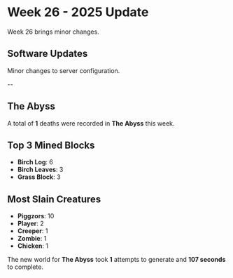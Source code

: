 # Week 26 - 2025 Update

Week 26 brings minor changes.

## Software Updates

Minor changes to server configuration.


--

## The Abyss

A total of **1** deaths were recorded in **The Abyss** this week.
 
## Top 3 Mined Blocks
- **Birch Log**: 6
- **Birch Leaves**: 3
- **Grass Block**: 3
 
## Most Slain Creatures
- **Piggzors**: 10
- **Player**: 2
- **Creeper**: 1
- **Zombie**: 1
- **Chicken**: 1
 
The new world for **The Abyss** took **1** attempts to generate and **107 seconds** to complete.
 
